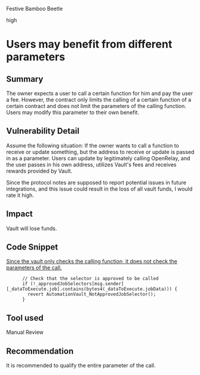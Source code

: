 Festive Bamboo Beetle

high

# Users may benefit from different parameters

## Summary
The owner expects a user to call a certain function for him and pay the user a fee. However, the contract only limits the calling of a certain function of a certain contract and does not limit the parameters of the calling function. Users may modify this parameter to their own benefit.

## Vulnerability Detail
Assume the following situation:
If the owner wants to call a function to receive or update something, but the address to receive or update is passed in as a parameter. Users can update by legitimately calling OpenRelay, and the user passes in his own address, utilizes Vault's fees and receives rewards provided by Vault.

Since the protocol notes are supposed to report potential issues in future integrations, and this issue could result in the loss of all vault funds, I would rate it high.

## Impact
Vault will lose funds.

## Code Snippet
[Since the vault only checks the calling function, it does not check the parameters of the call.](https://github.com/sherlock-audit/2024-04-xkeeper/blob/b82de26633c1904ccfb3c121497845128f1c5c5f/xkeeper-core/solidity/contracts/core/AutomationVault.sol#L414)
```solidity
      // Check that the selector is approved to be called
      if (!_approvedJobSelectors[msg.sender][_dataToExecute.job].contains(bytes4(_dataToExecute.jobData))) {
        revert AutomationVault_NotApprovedJobSelector();
      }
```

## Tool used

Manual Review

## Recommendation
It is recommended to qualify the entire parameter of the call.